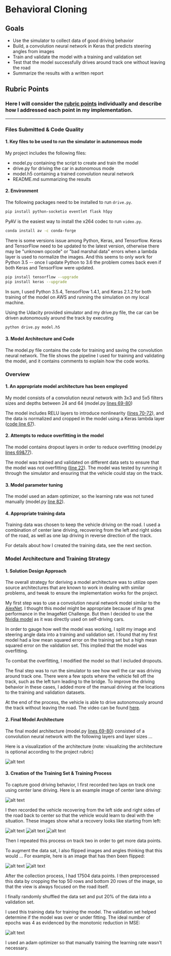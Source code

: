 # **Behavioral Cloning**

## Goals

* Use the simulator to collect data of good driving behavior
* Build, a convolution neural network in Keras that predicts steering angles from images
* Train and validate the model with a training and validation set
* Test that the model successfully drives around track one without leaving the road
* Summarize the results with a written report

[//]: # (Image References)

[image1]: https://devblogs.nvidia.com/parallelforall/wp-content/uploads/2016/08/cnn-architecture-624x890.png "Model Visualization"
[image2]: ./center_1.jpg "Grayscaling"
[image3]: ./correction-1.jpg "Recovery Image"
[image4]: ./correction-2.jpg "Recovery Image"
[image5]: ./correction-3.jpg "Recovery Image"
[image6]: ./center_1.jpg "Normal Image"
[image7]: ./center_1_flipped.jpg "Flipped Image"
[image8]: ./mse.png "MSE"

## Rubric Points
### Here I will consider the [rubric points](https://review.udacity.com/#!/rubrics/432/view) individually and describe how I addressed each point in my implementation.  

---
### Files Submitted & Code Quality

#### 1. Key files to be used to run the simulator in autonomous mode

My project includes the following files:

* model.py containing the script to create and train the model
* drive.py for driving the car in autonomous mode
* model.h5 containing a trained convolution neural network 
* README.md summarizing the results

#### 2. Environment

The following packages need to be installed to run `drive.py`.

```bash
pip install python-socketio eventlet flask h5py
```

PyAV is the easiest way to install the x264 codec to run `video.py`.

```bash
conda install av -c conda-forge
```

There is some versions issue among Python, Keras, and Tensorflow. Keras and TensorFlow need to be updated to the latest version, otherwise there may be "unknown opcode" or "bad marshal data" errors when a lambda layer is used to normalize the images. And this seems to only work for Python 3.5 -- once I update Python to 3.6 the problem comes back even if both Keras and TensorFlow were updated.

```bash
pip install tensorflow --upgrade
pip install keras --upgrade
```

In sum, I used Python 3.5.4, TensorFlow 1.4.1, and Keras 2.1.2 for both training of the model on AWS and running the simulation on my local machine.

Using the Udacity provided simulator and my drive.py file, the car can be driven autonomously around the track by executing

```sh
python drive.py model.h5
```

#### 3. Model Architecture and Code

The model.py file contains the code for training and saving the convolution neural network. The file shows the pipeline I used for training and validating the model, and it contains comments to explain how the code works.

### Overview

#### 1. An appropriate model architecture has been employed

My model consists of a convolution neural network with 3x3 and 5x5 filters sizes and depths between 24 and 64 (model.py [lines 69-80](model.py#L69-L80))

The model includes RELU layers to introduce nonlinearity ([lines 70-72](model.py#L70-L72)), and the data is normalized and cropped in the model using a Keras lambda layer ([code line 67](model.py#L67)).

#### 2. Attempts to reduce overfitting in the model

The model contains dropout layers in order to reduce overfitting (model.py [lines 69](model.py#L69)[&77](model.py#L77)).

The model was trained and validated on different data sets to ensure that the model was not overfitting ([line 22](model.py#L22)). The model was tested by running it through the simulator and ensuring that the vehicle could stay on the track.

#### 3. Model parameter tuning

The model used an adam optimizer, so the learning rate was not tuned manually (model.py [line 82](model.py#L82)).

#### 4. Appropriate training data

Training data was chosen to keep the vehicle driving on the road. I used a combination of center lane driving, recovering from the left and right sides of the road, as well as one lap driving in reverse direction of the track.

For details about how I created the training data, see the next section.

### Model Architecture and Training Strategy

#### 1. Solution Design Approach

The overall strategy for deriving a model architecture was to utilize open source architectures that are known to work in dealing with similar problems, and tweak to ensure the implementation works for the project.

My first step was to use a convolution neural network model similar to the [AlexNet](https://papers.nips.cc/paper/4824-imagenet-classification-with-deep-convolutional-neural-networks). I thought this model might be appropriate because of its great performance in the ImageNet Challenge. But then I decided to use the [Nvidia model](https://devblogs.nvidia.com/parallelforall/deep-learning-self-driving-cars/) as it was directly used on self-driving cars.

In order to gauge how well the model was working, I split my image and steering angle data into a training and validation set. I found that my first model had a low mean squared error on the training set but a high mean squared error on the validation set. This implied that the model was overfitting.

To combat the overfitting, I modified the model so that I included dropouts.

The final step was to run the simulator to see how well the car was driving around track one. There were a few spots where the vehicle fell off the track, such as the left turn leading to the bridge. To improve the driving behavior in these cases, I added more of the manual driving at the locations to the training and validation datasets.

At the end of the process, the vehicle is able to drive autonomously around the track without leaving the road. The video can be found [here](./run1.mp4).

#### 2. Final Model Architecture

The final model architecture (model.py [lines 69-80](model.py#L69-L80)) consisted of a convolution neural network with the following layers and layer sizes ...

Here is a visualization of the architecture (note: visualizing the architecture is optional according to the project rubric)

![alt text][image1]

#### 3. Creation of the Training Set & Training Process

To capture good driving behavior, I first recorded two laps on track one using center lane driving. Here is an example image of center lane driving:

![alt text][image2]

I then recorded the vehicle recovering from the left side and right sides of the road back to center so that the vehicle would learn to deal with the situation. These images show what a recovery looks like starting from left:

![alt text][image3]
![alt text][image4]
![alt text][image5]

Then I repeated this process on track two in order to get more data points.

To augment the data sat, I also flipped images and angles thinking that this would ... For example, here is an image that has then been flipped:

![alt text][image6]
![alt text][image7]

After the collection process, I had 17504 data points. I then preprocessed this data by cropping the top 50 rows and bottom 20 rows of the image, so that the view is always focused on the road itself.

I finally randomly shuffled the data set and put 20% of the data into a validation set.

I used this training data for training the model. The validation set helped determine if the model was over or under fitting. The ideal number of epochs was 4 as evidenced by the monotonic reduction in MSE:

![alt text][image8]

I used an adam optimizer so that manually training the learning rate wasn't necessary.
